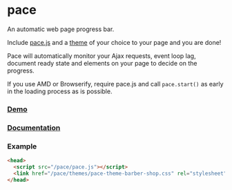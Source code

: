 pace
====

An automatic web page progress bar.

Include [pace.js](https://raw.github.com/HubSpot/pace/v0.5.3/pace.min.js) and a [theme](https://github.hubspot.com/pace/docs/welcome/) of your choice to your page and you are done!

Pace will automatically monitor your Ajax requests, event loop lag, document ready state and elements on your page to decide on the progress.

If you use AMD or Browserify, require pace.js and call `pace.start()` as early in the loading process as is possible.

### [Demo](https://github.hubspot.com/pace/docs/welcome/)

### [Documentation](https://github.hubspot.com/pace/)

### Example

```html
<head>
  <script src="/pace/pace.js"></script>
  <link href="/pace/themes/pace-theme-barber-shop.css" rel="stylesheet" />
</head>
```

